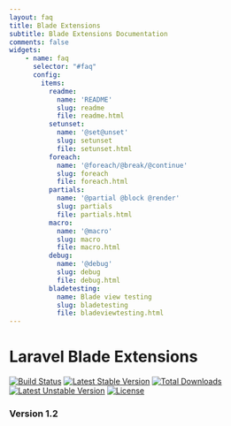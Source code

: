 ```yaml
---
layout: faq
title: Blade Extensions
subtitle: Blade Extensions Documentation
comments: false
widgets:
    - name: faq
      selector: "#faq"
      config:
        items:
          readme:
            name: 'README'
            slug: readme
            file: readme.html
          setunset:
            name: '@set@unset'
            slug: setunset
            file: setunset.html
          foreach:
            name: '@foreach/@break/@continue'
            slug: foreach
            file: foreach.html
          partials:
            name: '@partial @block @render'
            slug: partials
            file: partials.html
          macro:
            name: '@macro'
            slug: macro
            file: macro.html
          debug:
            name: '@debug'
            slug: debug
            file: debug.html
          bladetesting:
            name: Blade view testing
            slug: bladetesting
            file: bladeviewtesting.html
---
```

Laravel Blade Extensions
========================

[![Build Status](https://travis-ci.org/RobinRadic/blade-extensions.svg?branch=master)](https://travis-ci.org/RobinRadic/blade-extensions)
[![Latest Stable Version](https://poser.pugx.org/radic/blade-extensions/v/stable.svg)](https://packagist.org/packages/radic/blade-extensions)
[![Total Downloads](https://poser.pugx.org/radic/blade-extensions/downloads.svg)](https://packagist.org/packages/radic/blade-extensions)
[![Latest Unstable Version](https://poser.pugx.org/radic/blade-extensions/v/unstable.svg)](https://packagist.org/packages/radic/blade-extensions)
[![License](https://poser.pugx.org/radic/blade-extensions/license.svg)](https://packagist.org/packages/radic/blade-extensions)

### Version 1.2
